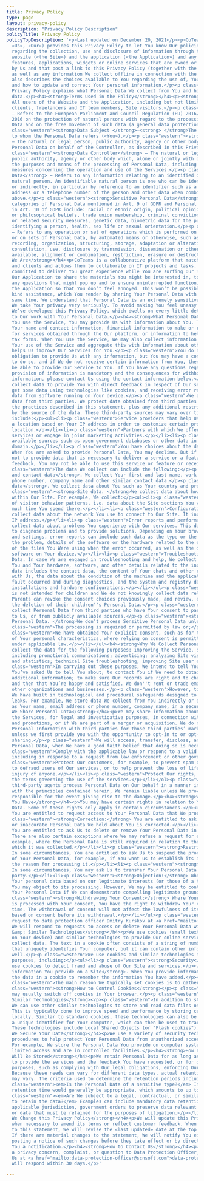 ```yaml
---
title: Privacy Policy
type: page
layout: privacy-policy
description: "Privacy Policy Description"
policyTitle: Privacy Policy
policyTopDescription: '<p>Last updated on December 20, 2021</p><p>CoTeams Inc. («We»,
  «Us», «Our») provides this Privacy Policy to let You know Our policies and procedures
  regarding the collection, use and disclosure of information through the CoTeams
  website («the Site») and the application («the Application») and any other sites,
  features, applications, widgets or online services that are owned or controlled
  by Us and that post a link to this Privacy Policy (together with the Site, the «Service»),
  as well as any information We collect offline in connection with the Service. It
  also describes the choices available to You regarding the use of, Your access to,
  and how to update and correct Your personal information.</p><p class="western">This
  Privacy Policy explains what Personal Data We collect from You and how We use that
  data.</p><h4><strong>Terms Used in the Policy</strong></h4><p><strong>You </strong>–
  All users of the Website and the Application, including but not limited to registered
  clients, freelancers and IT team members, Site visitors.</p><p class="western"><strong>GDPR</strong>
  – Refers to the European Parliament and Council Regulation (EU) 2016/679 of 27 April
  2016 on the protection of natural persons with regard to the processing of Personal
  Data and on the free movement of such data (a general data protection regulation).</p><p
  class="western"><strong>Data Subject </strong>–<strong> </strong>The natural person
  to whom the Personal Data refers («You»).</p><p class="western"><strong>Data Processor</strong>
  – The natural or legal person, public authority, agency or other body which processes
  Personal Data on behalf of the Controller, as described in this Privacy Policy.</p><p
  class="western"><strong>Data Controller</strong> – The natural or legal person,
  public authority, agency or other body which, alone or jointly with others, determines
  the purposes and means of the processing of Personal Data, including the security
  measures concerning the operation and use of the Services.</p><p class="western"><strong>Personal
  Data</strong> − Refers to any information relating to an identified or identifiable
  natural person. An identifiable natural person is one who can be identified, directly
  or indirectly, in particular by reference to an identifier such as a name, an email
  address or a telephone number of the person and other data when combined with the
  above.</p><p class="western"><strong>Sensitive Personal Data</strong> – Special
  categories of Personal Data mentioned in Art. 9 of GDPR and Personal Data mentioned
  in Art. 10 of GDPR include: racial or ethnic origin, political opinions, religious
  or philosophical beliefs, trade union membership, criminal convictions and offences
  or related security measures, genetic data, biometric data for the purpose of uniquely
  identifying a person, health, sex life or sexual orientation.</p><p class="western"><strong>Processing</strong>
  – Refers to any operation or set of operations which is performed on Personal Data
  or on sets of Personal Data, by automated means or otherwise, such as: collection,
  recording, organization, structuring, storage, adaptation or alteration, retrieval,
  consultation, use, disclosure by transmission, dissemination or otherwise making
  available, alignment or combination, restriction, erasure or destruction.</p><h4><strong>Who
  We Are</strong></h4><p>CoTeams is a collaborative platform that matches IT talents
  and clients and allows them to collaborate on IT projects and tasks. We are strongly
  committed to deliver You great experience while You are surfing Our Site, using
  Our Application to share the materials You might be interested in, to promptly clarify
  any questions that might pop up and to ensure uninterrupted functioning of the Site,
  the Application so that You don’t feel annoyed. This won’t be possible without Your
  kind assistance, which You render by sharing Your Personal Data with Us. At the
  same time, We understand that Personal Data is an extremely sensitive matter and
  We take Your privacy very seriously. To avoid making You feel uneasy in this regard,
  We’ve developed this Privacy Policy, which dwells on every little detail that refers
  to Our work with Your Personal Data.</p><h4><strong>What Personal Data We Collect</strong></h4><p>When
  You use the Service, You may provide Us with information about You. This may include
  Your name and contact information, financial information to make or receive payment
  for services obtained through the Our platform, or information to help Us fill out
  tax forms. When You use the Service, We may also collect information related to
  Your use of the Service and aggregate this with information about other users. This
  helps Us improve Our Services for You.</p><p class="western">You do not have a statutory
  obligation to provide Us with any information, but You may have a contractual obligation
  to do so, and if We do not receive certain information from You, then We will not
  be able to provide Our Service to You. If You have any questions regarding whether
  provision of information is mandatory and the consequences for withholding such
  information, please contact Us using the contact information below.</p><p class="western">We
  collect data to provide You with direct feedback in respect of Our services. We
  get some data using technologies like cookies, and receiving error reports or usage
  data from software running on Your device.</p><p class="western">We also obtain
  data from third parties. We protect data obtained from third parties according to
  the practices described in this statement, plus any additional restrictions imposed
  by the source of the data. These third-party sources may vary over time, but currently
  include:</p><ul><li><p class="western">Service providers that help Us determine
  a location based on Your IP address in order to customize certain products to Your
  location.</p></li><li><p class="western">Partners with which We offer co-branded
  services or engage in joint marketing activities.</p></li><li><p class="western">Publicly
  available sources such as open government databases or other data in the public
  domain.</p></li></ul><p class="western">You have choices about the data We collect.
  When You are asked to provide Personal Data, You may decline. But if You choose
  not to provide data that is necessary to deliver a service or a feature or give
  feedback, You may not be able to use this service or feature or receive feedback.</p><p
  class="western">The data We collect can include the following:</p><p class="western"><strong>Name
  and contact data</strong>. We collect Your first and last name, work email address,
  phone number, company name and other similar contact data.</p><p class="western"><strong>Demographic
  data</strong>. We collect data about You such as Your country and preferred language.</p><p
  class="western"><strong>Site data. </strong>We collect data about how You interact
  within Our Site. For example, We collect:</p><ul><li><p class="western">Details
  of visitor behavior patterns, i.e. data about the Site sections You visit and how
  much time You spend there.</p></li><li><p class="western">Configuration data. We
  collect data about the network You use to connect to Our Site. It includes Your
  IP address.</p></li><li><p class="western">Error reports and performance data. We
  collect data about problems You experience with Our services. This data helps Us
  to diagnose problems and to provide solutions. Depending on Your browsing environment
  and settings, error reports can include such data as the type or the severity of
  the problem, details of the software or the hardware related to the error, the contents
  of the files You Were using when the error occurred, as well as the data about other
  software on Your device.</p></li><li><p class="western">Troubleshooting and Help
  Data. In case We are engaged in troubleshooting and help, We collect data about
  You and Your hardware, software, and other details related to the incident. Such
  data includes the contact data, the content of Your chats and other communications
  with Us, the data about the condition of the machine and the application when the
  fault occurred and during diagnostics, and the system and registry data about software
  installations and hardware configurations.</p></li></ul><p class="western">Our Site
  is not intended for children and We do not knowingly collect data relating to them.
  Parents can revoke the consent choices previously made, and review, edit or request
  the deletion of their children''s Personal Data.</p><p class="western">We may also
  collect Personal Data from third parties who have Your consent to pass Your details
  to Us, or from publicly available sources.</p><p class="western"><strong>Sensitive
  Personal Data. </strong>We don’t process Sensitive Personal Data unless:</p><ul><li><p
  class="western">The processing is required or permitted by law or;</p></li><li><p
  class="western">We have obtained Your explicit consent, such as for the measurement
  of Your personal characteristics, where relying on consent is permitted or appropriate
  under applicable law.</p></li></ul><h4><strong>Why We Collect Personal Data</strong></h4><p>We
  collect the data for the following purposes: improving the Service, sending communications,
  including promotional communications; advertising; analyzing Site visitor behavior
  and statistics; technical Site troubleshooting; improving Site user experience.</p><p
  class="western">In carrying out these purposes, We intend to tell You about issues
  You’ve asked Us to tell You about; to contact You if We need to obtain or provide
  additional information; to make sure Our records are right and to check every now
  and then that You’re happy and satisfied. We don''t rent or trade email lists with
  other organizations and businesses.</p><p class="western">However, to enhance privacy,
  We have built in technological and procedural safeguards designed to prevent data
  leaks. For example, We store data We collect from You indirectly or directly, such
  as Your name, email address or phone number, company name, in a secure database.</p><h4><strong>Why
  We Share Personal Data</strong></h4><p>We may share information about You to provide
  the Services, for legal and investigative purposes, in connection with sweepstakes
  and promotions, or if We are part of a merger or acquisition. We do not share your
  Personal Information with third parties for those third parties’ marketing purposes
  unless we first provide you with the opportunity to opt-in to or opt-out of such
  sharing.</p><p class="western">We will access, transfer, disclose, and preserve
  Personal Data, when We have a good faith belief that doing so is necessary to:</p><ol><li><p
  class="western">Comply with the applicable law or respond to a valid legal process,
  including in response to a request from law enforcement or other government agencies.</p></li><li><p
  class="western">Protect Our customers, for example, to prevent spam or attempts
  to defraud users of Our services, or to help prevent the loss of life or serious
  injury of anyone.</p></li><li><p class="western">Protect Our rights, including enforcing
  the terms governing the use of the services.</p></li></ol><p class="western">If
  third-party agents process Personal Data on Our behalf in a manner inconsistent
  with the principles contained herein, We remain liable unless We prove We are not
  responsible for the event giving rise to the damage.</p><h4><strong>What Rights
  You Have</strong></h4><p>You may have certain rights in relation to Your Personal
  Data. Some of these rights only apply in certain circumstances.</p><ul><li><p class="western"><strong>Access:</strong>
  You are entitled to request access to Your Personal Data that We process.</p></li><li><p
  class="western"><strong>Correction:</strong> You are entitled to ask that any incomplete
  or inaccurate Personal Data We hold about You is corrected.</p></li><li><p class="western"><strong>Erasure:</strong>
  You are entitled to ask Us to delete or remove Your Personal Data in certain circumstances.
  There are also certain exceptions where We may refuse a request for erasure, for
  example, where the Personal Data is still required in relation to the purposes for
  which it was collected.</p></li><li><p class="western"><strong>Restriction:</strong>
  In some circumstances, You are entitled to ask Us to suspend the processing of some
  of Your Personal Data, for example, if You want us to establish its accuracy or
  the reason for processing it.</p></li><li><p class="western"><strong>Data Portability:</strong>
  In some circumstances, You may ask Us to transfer Your Personal Data to another
  party.</p></li><li><p class="western"><strong>Objection:</strong> Where we are processing
  Your personal data based on our legitimate interests (or those of a third party),
  You may object to its processing. However, We may be entitled to continue processing
  Your Personal Data if We can demonstrate compelling legitimate grounds for its processing.</p></li><li><p
  class="western"><strong>Withdrawing Your Consent:</strong> Where Your Personal Data
  is processed with Your consent, You have the right to withdraw Your consent at any
  time. The withdrawal of consent will not affect the lawfulness of its processing
  based on consent before its withdrawal.</p></li></ul><p class="western">Email Your
  request to data protection officer Dmitry Kurskov at <a href="mailto:data-protection-officer@scnsoft.com">data-protection-officer@scnsoft.com</a>.
  We will respond to requests to access or delete Your Personal Data within 30 days.</p><h4><strong>Cookies
  &amp; Similar Technologies</strong></h4><p>We use cookies (small text files placed
  on Your device) and similar technologies to provide Our online services and to help
  collect data. The text in a cookie often consists of a string of numbers and letters
  that uniquely identifies Your computer, but it can contain other information as
  well.</p><p class="western">We use cookies and similar technologies for several
  purposes, including:</p><ul><li><p class="western"><strong>Security</strong>. We
  use cookies to detect fraud and abuse of Our Site and services.</p></li><li><p class="western"><strong>Storing
  information You provide on a Site</strong>. When You provide information, We store
  the data in a cookie to remember the information You have added.</p></li></ul><p
  class="western">The main reason We typically set cookies is to gather Site statistics.</p><p
  class="western"><strong>How to Control Cookies</strong></p><p class="western">You
  may usually switch off cookies in Your browser.</p><p class="western"><strong>Other
  Similar Technologies</strong></p><p class="western">In addition to standard cookies,
  We can use other similar technologies to store and read data files on Your computer.
  This is typically done to improve speed and performance by storing certain files
  locally. Similar to standard cookies, these technologies can also be used to store
  a unique identifier for Your computer, which can then be used to track behavior.
  These technologies include Local Shared Objects (or "Flash cookies").</p><h4><strong>How
  We Secure Your Data</strong></h4><p>We use a variety of security technologies and
  procedures to help protect Your Personal Data from unauthorized access, use or disclosure.
  For example, We store the Personal Data You provide on computer systems that have
  limited access and are in controlled facilities.</p><h4><strong>How Long the Data
  Will Be Stored</strong></h4><p>We retain Personal Data for as long as necessary
  to provide the services and the feedback You have requested, or for other essential
  purposes, such as complying with Our legal obligations, enforcing Our agreements.
  Because these needs can vary for different data types, actual retention periods
  may vary. The criteria used to determine the retention periods include:</p><ul><li><p
  class="western"><em>Is the Personal Data of a sensitive type?</em> If so, a shortened
  retention time would generally be appropriate, which amounts to up to five years.</p></li><li><p
  class="western"><em>Are We subject to a legal, contractual, or similar obligation
  to retain the data?</em> Examples can include mandatory data retention laws in the
  applicable jurisdiction, government orders to preserve data relevant to an investigation,
  or data that must be retained for the purposes of litigation.</p></li></ul><h4><strong>How
  We Change this Privacy Policy</strong></h4><p>We will update this Privacy Policy
  when necessary to amend its terms or reflect customer feedback. When We post changes
  to this statement, We will revise the «last updated» date at the top of the statement.
  If there are material changes to the statement, We will notify You either by prominently
  posting a notice of such changes before they take effect or by directly sending
  You a notification.</p><h4><strong>How to Contact Us</strong></h4><p>If You have
  a privacy concern, complaint, or question to Data Protection Officer, please email
  Us at <a href="mailto:data-protection-officer@scnsoft.com">data-protection-officer@scnsoft.com</a>.</p><p>We
  will respond within 30 days.</p>'

---
```

